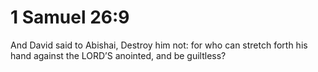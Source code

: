 # 1 Samuel 26:9

And David said to Abishai, Destroy him not: for who can stretch forth his hand against the LORD’S anointed, and be guiltless?